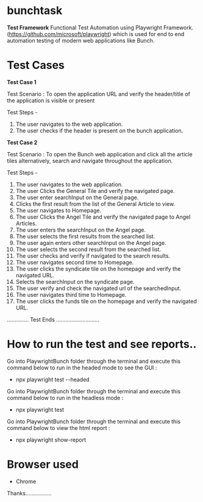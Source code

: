 # bunchtask

**Test Framework**
Functional Test Automation using Playwright Framework.(https://github.com/microsoft/playwright) which is used for end to end automation testing of modern web applications like Bunch.

# Test Cases

**Test Case 1**

Test Scenario : To open the application URL and verify the header/title of the application is visible or present

Test Steps - 

1) The user navigates to the web application.
2) The user checks if the header is present on the bunch application.

**Test Case 2**

Test Scenario : To open the Bunch web application and click all the article tiles alternatively, search and navigate throughout the application.

Test Steps - 

1) The user navigates to the web application.
2) The user Clicks the General Tile and verify the navigated page.
3) The user enter searchInput on the General page.
4) Clicks the first result from the list of the General Article to view.
5) The user navigates to Homepage.
6) The user Clicks the Angel Tile and verify the navigated page to Angel Articles.
7) The user enters the searchInput on the Angel page.
8) The user selects the first results from the searched list.
9) The user again enters other searchInput on the Angel page.
10) The user selects the second result from the searched list.
11) The user checks and verify if navigated to the search results.
12) The user navigates second time to Homepage.
13) The user clicks the syndicate tile on the homepage and verify the navigated URL.
14) Selects the searchInput on the syndicate page.
15) The user verify and check the navigated url of the searchedInput.
16) The user navigates third time to Homepage.
17) The user clicks the funds tile on the homepage and verify the navigated URL.

 .............. Test Ends ............................


 # How to run the test and see reports..

 Go into PlaywrightBunch folder through the terminal and execute this command below to run in the headed mode to see the GUI : 
 
 - npx playwright test --headed

 Go into PlaywrightBunch folder through the terminal and execute this command below to run in the headless mode : 
 
 - npx playwright test

 Go into PlaywrightBunch folder through the terminal and execute this command below to view the html report :

 - npx playwright show-report

 # Browser used

 - Chrome


Thanks.................